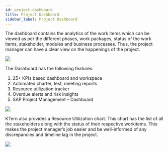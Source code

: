 ```yaml
---
id: project-dashboard
title: Project Dashboard
sidebar_label: Project Dashboard
---
```


The dashboard contains the analytics of the work items which can be viewed as per the different phases, work packages, status of the work items, stakeholder, modules and business processes. Thus, the project manager can have a clear view on the happenings of the project.

![](https://storage.googleapis.com/ktern-docs-files/pd-1.png)

The Dashboard has the following features:

1. 25+ KPIs based dashboard and workspace
2. Automated charter, test, meeting reports
3. Resource utilization tracker
4. Overdue alerts and risk insights
5. SAP Project Management – Dashboard

![](https://storage.googleapis.com/ktern-docs-files/pd-2.png)

KTern also provides a Resource Utilization chart. This chart has the list of all the stakeholders along with the status of their respective workitems. This makes the project manager’s job easier and be well-informed of any discrepancies and timeline lag in the project.

![](https://storage.googleapis.com/ktern-docs-files/pd-3.png)
